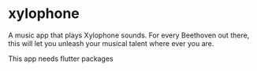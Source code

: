 # xylophone

A music app that plays Xylophone sounds. For every Beethoven out there, this will let you unleash your musical talent where ever you are.

This app needs flutter packages
